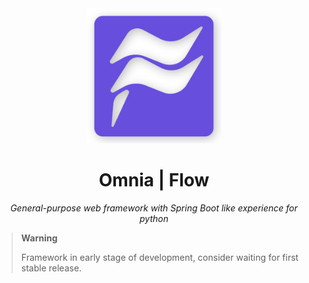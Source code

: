 
<div align="center">
    <img src="icon.webp" width="216px">
    <h1>Omnia | Flow</h1>
    <i>General-purpose web framework with Spring Boot like experience for python</i>
</div>


> **Warning**
>
> Framework in early stage of development, consider waiting for first stable release.
